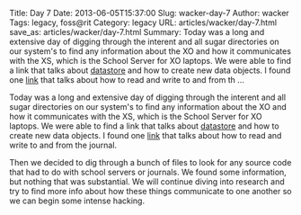 Title: Day 7
Date: 2013-06-05T15:37:00
Slug: wacker-day-7
Author: wacker
Tags: legacy, foss@rit
Category: legacy
URL: articles/wacker/day-7.html
save_as: articles/wacker/day-7.html
Summary: Today was a long and extensive day of digging through the interent and all sugar directories on our system's to find any information about the XO and how it communicates with the XS, which is the School Server for XO laptops. We were able to find a link that talks about [datastore](http://wiki.laptop.org/go/Sugar.datastore.datastore) and how to create new data objects. I found one [link](http://wiki.laptop.org/go/Copy_to_and_from_the_Journal) that talks about how to read and write to and from th ... 

Today was a long and extensive day of digging through the interent and all
sugar directories on our system's to find any information about the XO and how
it communicates with the XS, which is the School Server for XO laptops. We
were able to find a link that talks about
[datastore](http://wiki.laptop.org/go/Sugar.datastore.datastore) and how to
create new data objects. I found one
[link](http://wiki.laptop.org/go/Copy_to_and_from_the_Journal) that talks
about how to read and write to and from the journal.

Then we decided to dig through a bunch of files to look for any source code
that had to do with school servers or journals. We found some information, but
nothing that was substantial. We will continue diving into research and try to
find more info about how these things communicate to one another so we can
begin some intense hacking.

